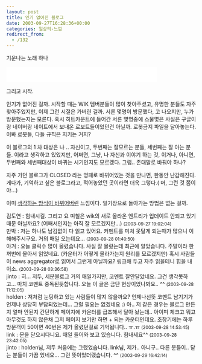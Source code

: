 ```yaml
---
layout: post
title: 인기 없어진 블로그
date: 2003-09-27T16:28:36+00:00
categories: 일상의-느낌
redirect_from:
  - /132
---
```


기운나는 노래 하나

<EMBED src=/mp3/서영은-혼자가아닌나.mp3 width=400 height=40 type=audio/mpeg autostart="false" loop="true" >

그리고 시작.

인기가 없어진 걸까. 시작할 때는 WIK 멤버분들이 많이 찾아주셨고, 유명한 분들도 자주 찾아주었지만, 이제 그런 시절은 가버린 걸까. 서른 몇명이 방문했다, 고 나오지만, 누가 방문했는지는 모른다. 혹시 히트카운트에 들어간 서른 몇명중에 스물몇은 사실은 구글이랑 네이버랑 네이트에서 보내온 로보트들이었던건 아닐까. 로봇금지 파일을 달아놓는다. 이봐 로봇들, 다들 규칙은 지키는 거지?

이 블로그의 1 차 대상은 나 .. 자신이고, 두번째는 잘모르는 분들, 세번째는 잘 아는 분들. 이라고 생각하고 있었지만, 어쩌면, 그냥, 나 자신과 이야기 하는 것, 이거나, 아니면, 두번째와 세번째대상이 바뀌는 시기인지도 모르겠다. 그럼.. 존대말로 바꿔야 하나?

자주 가던 블로그가 CLOSED 라는 명패로 바뀌어있는 것을 만나면, 한동안 난감해진다. 게다가, 기억하고 싶은 블로그라고, 적어놓았던 곳이라면 더욱 그렇다.( 머, 그런 것 쯤이야...)

이미 <A href="http://jinto.pe.kr/logs/archives/000145.html">생각하는 방식이 바뀌어버린</A> 느낌이다. 일기장으로 돌아가는 방법은 없는 걸까.
<div id=comments>
<div class=comment>
<!--- cmt:273 --->
<!--- mail: --->
<!--- parent:0 --->
김도연 : 
힘내시길. 그리고 요 며칠은 wik의 새로 올라온 엔트리가 업데이트 안되고 있기 때문 아닐까요? (어째서인지는 아직 잘 모르겠지만...)
 <small>(2003-09-27 19:02:04)</small>
</div>
<div class=comment>
<!--- cmt:274 --->
<!--- mail: --->
<!--- parent:0 --->
만박 : 
저는 하나도 남김없이 다 읽고 있어요. 커멘트를 미처 못달게 되는때가 많으니 이해해주시구요. 거의 매일 오는데요...
 <small>(2003-09-28 01:40:50)</small>
</div>
<div class=comment>
<!--- cmt:275 --->
<!--- mail: --->
<!--- parent:0 --->
아거 : 
오늘 클릭수 많이 올렸습니다. 사실 잘 몰랐는데 최근에 알았습니다. 주말이라 한꺼번에 몰아서 읽었네요. (카운터가 어떻게 올라가는지 원리를 모르겠지만) 혹시 사람들이 news aggregator로 읽어서 그런게 아닐까요? 링크해 두고 자주 읽을테니 힘을 내이소.
 <small>(2003-09-28 03:36:58)</small>
</div>
<div class=comment>
<!--- cmt:276 --->
<!--- mail: --->
<!--- parent:0 --->
jinto : 
히... 저두, 세분블로그 거의 매일가지만, 코멘트 잘안달았네요. 그건 생각못하고... 마치 코멘트 중독된듯합니다.
오늘 이 글은 금단 현상이었나봐요.. ^^
 <small>(2003-09-28 11:12:05)</small>
</div>
<div class=comment>
<!--- cmt:277 --->
<!--- mail: --->
<!--- parent:0 --->
holden : 
저처럼 눈팅하고 있는 사람들이 많지 않을까요? 
언제나선뜻 코멘트 남기기가 언제나 상당히 부담되었는데... 그럴 필요는 없겠네요 :) 아.. 저 같은 경우는 블로그 만든지 얼마 안된지 간단하게 페이지에 카운터를 급조해서 달아 놨는데.. 아이피 체크고 뭐고 아무것도 하지 않은채 그저 페이지 보기만 하면 + 되는 카운터인데요. 초창기에는 하루 방문객이 50이면 40번은 제가 올렸던걸로 기억됩니다.. ㅠ.ㅠ
 <small>(2003-09-28 14:53:45)</small>
</div>
<div class=comment>
<!--- cmt:278 --->
<!--- mail: --->
<!--- parent:0 --->
link : 
문을 닫으시다니요. 매일 들어와 보고 있습니다. 힘내세요^^
 <small>(2003-09-28 23:42:05)</small>
</div>
<div class=comment>
<!--- cmt:279 --->
<!--- mail: --->
<!--- parent:0 --->
jinto : 
holden님, 저두 처음에는 그랬었습니다.
link님, 제가.. 아니구.. 다른 분들이.. 닫는 분들이 가끔 있네요... 그런 뜻이었더랬습니다. ^^
 <small>(2003-09-29 16:42:14)</small>
</div>
</div>
